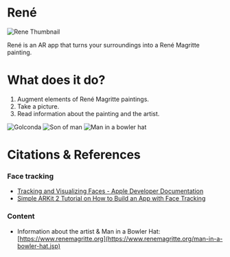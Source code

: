 # René

![Rene Thumbnail](https://p47.f4.n0.cdn.getcloudapp.com/items/lluwrk8Y/thumbnail.png?v=c220400e264cb5bc0bfe88bdfdcfd90a "Rene Thumbnail")

René is an AR app that turns your surroundings into a René Magritte painting.

# What does it do?
1. Augment elements of René Magritte paintings.
2. Take a picture.
3. Read information about the painting and the artist.

![Golconda](https://p47.f4.n0.cdn.getcloudapp.com/items/p9uzWNYP/Golconda.gif?v=ceb4f6ee41673cbfefeb48c7de930273) ![Son of man](https://p47.f4.n0.cdn.getcloudapp.com/items/OAuxYG7W/sonofman.gif?v=8e98e4a213e02e1f7c05bfbf4ee95818) ![Man in a bowler hat](https://p47.f4.n0.cdn.getcloudapp.com/items/YEuvLPeE/bowler.gif?v=a21e5aea92585be6b83d641c0bddf8ba)


# Citations & References
### Face tracking
* [Tracking and Visualizing Faces - Apple Developer Documentation](https://developer.apple.com/documentation/arkit/tracking_and_visualizing_faces)
* [Simple ARKit 2 Tutorial on How to Build an App with Face Tracking](https://rubygarage.org/blog/arkit-2-tutorial)

### Content
* Information about the artist & Man in a Bowler Hat: [https://www.renemagritte.org](https://www.renemagritte.org/man-in-a-bowler-hat.jsp)
